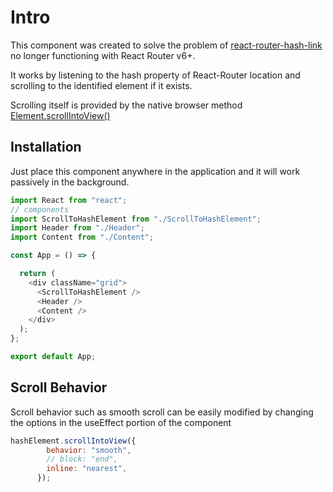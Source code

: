 # Intro

This component was created to solve the problem of [react-router-hash-link](https://www.npmjs.com/package/react-router-hash-link) no longer functioning with React Router v6+.

It works by listening to the hash property of React-Router location and scrolling to the identified element if it exists.

Scrolling itself is provided by the native browser method [Element.scrollIntoView()](https://developer.mozilla.org/en-US/docs/Web/API/Element/scrollIntoView)

## Installation

Just place this component anywhere in the application and it will work passively in the background.

```js
import React from "react";
// components
import ScrollToHashElement from "./ScrollToHashElement";
import Header from "./Header";
import Content from "./Content";

const App = () => {

  return (
    <div className="grid">
      <ScrollToHashElement />
      <Header />
      <Content />
    </div>
  );
};

export default App;
```

## Scroll Behavior

Scroll behavior such as smooth scroll can be easily modified by changing the options in the useEffect portion of the component

```js
hashElement.scrollIntoView({
        behavior: "smooth",
        // block: "end",
        inline: "nearest",
      });
```
